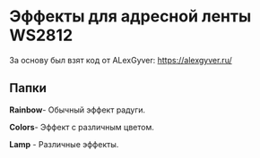 # Эффекты для адресной ленты WS2812
За основу был взят код от ALexGyver: https://alexgyver.ru/ 

## Папки

**Rainbow**- Обычный эффект радуги.

**Colors**- Эффект с различным цветом.

**Lamp** - Различные эффекты.
